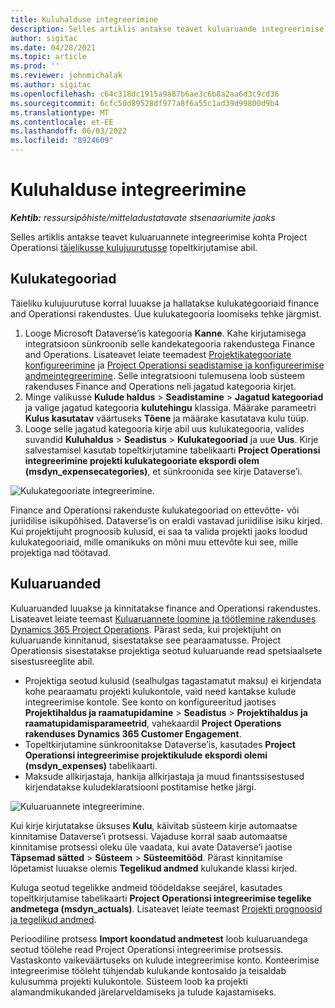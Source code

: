 ```yaml
---
title: Kuluhalduse integreerimine
description: Selles artiklis antakse teavet kuluaruande integreerimise kohta Project Operationsi topeltkirjutamise abil.
author: sigitac
ms.date: 04/28/2021
ms.topic: article
ms.prod: ''
ms.reviewer: johnmichalak
ms.author: sigitac
ms.openlocfilehash: c64c318dc1915a9a87b6ae3c6b8a2aa6d3c9cd36
ms.sourcegitcommit: 6cfc50d89528df977a8f6a55c1ad39d99800d9b4
ms.translationtype: MT
ms.contentlocale: et-EE
ms.lasthandoff: 06/03/2022
ms.locfileid: "8924609"
---
```

# <a name="expense-management-integration"></a>Kuluhalduse integreerimine

_**Kehtib:** ressursipõhiste/mitteladustatavate stsenaariumite jaoks_

Selles artiklis antakse teavet kuluaruannete integreerimise kohta Project Operationsi [täielikusse kulujuurutusse](../expense/expense-overview.md) topeltkirjutamise abil.

## <a name="expense-categories"></a>Kulukategooriad

Täieliku kulujuurutuse korral luuakse ja hallatakse kulukategooriaid finance and Operationsi rakendustes. Uue kulukategooria loomiseks tehke järgmist.

1. Looge Microsoft Dataverse’is kategooria **Kanne**. Kahe kirjutamisega integratsioon sünkroonib selle kandekategooria rakendustega Finance and Operations. Lisateavet leiate teemadest [Projektikategooriate konfigureerimine](/dynamics365/project-operations/project-accounting/configure-project-categories) ja [Project Operationsi seadistamise ja konfigureerimise andmeintegreerimine](resource-dual-write-setup-integration.md). Selle integratsiooni tulemusena loob süsteem rakenduses Finance and Operations neli jagatud kategooria kirjet.
2. Minge valikusse **Kulude haldus** > **Seadistamine** > **Jagatud kategooriad** ja valige jagatud kategooria **kulutehingu** klassiga. Määrake parameetri **Kulus kasutatav** väärtuseks **Tõene** ja määrake kasutatava kulu tüüp.
3. Looge selle jagatud kategooria kirje abil uus kulukategooria, valides suvandid **Kuluhaldus** > **Seadistus** > **Kulukategooriad** ja uue **Uus**. Kirje salvestamisel kasutab topeltkirjutamine tabelikaarti **Project Operationsi integreerimine projekti kulukategooriate ekspordi olem (msdyn\_expensecategories)**, et sünkroonida see kirje Dataverse’i.

  ![Kulukategooriate integreerimine.](./media/DW6ExpenseCategories.png)

Finance and Operationsi rakenduste kulukategooriad on ettevõtte- või juriidilise isikupõhised. Dataverse’is on eraldi vastavad juriidilise isiku kirjed. Kui projektijuht prognoosib kulusid, ei saa ta valida projekti jaoks loodud kulukategooriaid, mille omanikuks on mõni muu ettevõte kui see, mille projektiga nad töötavad. 

## <a name="expense-reports"></a>Kuluaruanded

Kuluaruanded luuakse ja kinnitatakse finance and Operationsi rakendustes. Lisateavet leiate teemast [Kuluaruannete loomine ja töötlemine rakenduses Dynamics 365 Project Operations](/learn/modules/create-process-expense-reports/). Pärast seda, kui projektijuht on kuluaruande kinnitanud, sisestatakse see pearaamatusse. Project Operationsis sisestatakse projektiga seotud kuluaruande read spetsiaalsete sisestusreeglite abil.

  - Projektiga seotud kulusid (sealhulgas tagastamatut maksu) ei kirjendata kohe pearaamatu projekti kulukontole, vaid need kantakse kulude integreerimise kontole. See konto on konfigureeritud jaotises **Projektihaldus ja raamatupidamine** > **Seadistus** > **Projektihaldus ja raamatupidamisparameetrid**, vahekaardil **Project Operations rakenduses Dynamics 365 Customer Engagement**.
  - Topeltkirjutamine sünkroonitakse Dataverse’is, kasutades **Project Operationsi integreerimise projektikulude ekspordi olemi (msdyn\_expenses)** tabelikaarti.
  - Maksude allkirjastaja, hankija allkirjastaja ja muud finantssisestused kirjendatakse kuludeklaratsiooni postitamise hetke järgi.

  ![Kuluaruannete integreerimine.](./media/DW6ExpenseReports.png)

Kui kirje kirjutatakse üksuses **Kulu**, käivitab süsteem kirje automaatse kinnitamise Dataverse’i protsessi. Vajaduse korral saab automaatse kinnitamise protsessi oleku üle vaadata, kui avate Dataverse’i jaotise **Täpsemad sätted** > **Süsteem** > **Süsteemitööd**. Pärast kinnitamise lõpetamist luuakse olemis **Tegelikud andmed** kulukande klassi kirjed.

Kuluga seotud tegelikke andmeid töödeldakse seejärel, kasutades topeltkirjutamise tabelikaarti **Project Operationsi integreerimise tegelike andmetega (msdyn\_actuals)**. Lisateavet leiate teemast [Projekti prognoosid ja tegelikud andmed](resource-dual-write-estimates-actuals.md).

Perioodiline protsess **Import koondatud andmetest** loob kuluaruandega seotud töölehe read Project Operationsi integreerimise protsessis. Vastaskonto vaikeväärtuseks on kulude integreerimise konto. Konteerimise integreerimise tööleht tühjendab kulukande kontosaldo ja teisaldab kulusumma projekti kulukontole. Süsteem loob ka projekti alamandmikukanded järelarveldamiseks ja tulude kajastamiseks.
